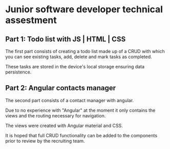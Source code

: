 # Junior software developer technical assestment

## Part 1: Todo list with JS | HTML | CSS

The first part consists of creating a todo list made up of a CRUD with which you can see existing tasks, add, delete and mark tasks as completed.

These tasks are stored in the device's local storage ensuring data persistence.

## Part 2: Angular contacts manager

The second part consists of a contact manager with angular.

Due to no experience with "Angular" at the moment it only contains the views and the routing necessary for navigation.

The views were created with Angular material and CSS. 

It is hoped that full CRUD functionality can be added to the components prior to review by the recruiting team.
